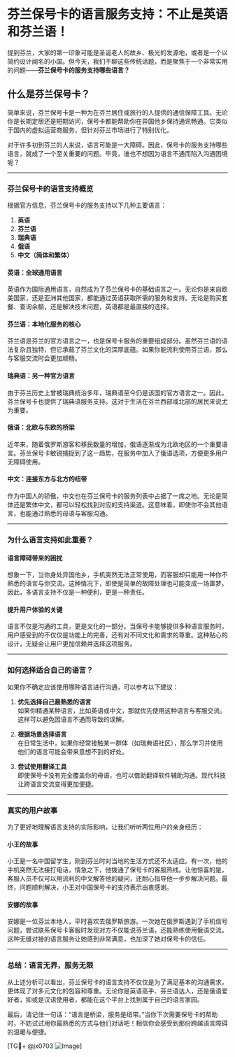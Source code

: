# 芬兰保号卡的语言服务支持：不止是英语和芬兰语！

提到芬兰，大家的第一印象可能是圣诞老人的故乡、极光的发源地，或者是一个以简约设计闻名的小国。但今天，我们不聊这些传统话题，而是聚焦于一个非常实用的问题——**芬兰保号卡的服务支持哪些语言？**

## 什么是芬兰保号卡？

简单来说，芬兰保号卡是一种为在芬兰居住或旅行的人提供的通信保障工具。无论你是长期定居还是短期访问，保号卡都能帮助你在异国他乡保持通讯畅通。它类似于国内的虚拟运营商服务，但针对芬兰市场进行了特别优化。

对于许多初到芬兰的人来说，语言可能是一大障碍。因此，保号卡的服务支持哪些语言，就成了一个至关重要的问题。毕竟，谁也不想因为语言不通而陷入沟通困境呢？

---

### **芬兰保号卡的语言支持概览**

根据官方信息，芬兰保号卡的服务支持以下几种主要语言：

1. **英语**
2. **芬兰语**
3. **瑞典语**
4. **俄语**
5. **中文（简体和繁体）**

#### **英语：全球通用语言**
英语作为国际通用语言，自然成为了芬兰保号卡的基础语言之一。无论你是来自欧美国家，还是亚洲其他国家，都能通过英语获取所需的服务和支持。无论是购买套餐、查询余额，还是解决技术问题，英语都是最直接的选择。

#### **芬兰语：本地化服务的核心**
芬兰语是芬兰的官方语言之一，也是保号卡服务的重要组成部分。虽然芬兰语的语法复杂且独特，但它承载了芬兰文化的深厚底蕴。如果你能流利使用芬兰语，那么与客服交流时会更加顺畅。

#### **瑞典语：另一种官方语言**
由于芬兰历史上曾被瑞典统治多年，瑞典语至今仍是该国的官方语言之一。因此，芬兰保号卡也提供了瑞典语服务支持。这对于生活在芬兰西部或北部的居民来说尤为重要。

#### **俄语：北欧与东欧的桥梁**
近年来，随着俄罗斯游客和移民数量的增加，俄语逐渐成为北欧地区的一个重要语言。芬兰保号卡敏锐捕捉到了这一趋势，在服务中加入了俄语选项，方便更多用户无障碍使用。

#### **中文：连接东方与北方的纽带**
作为中国人的骄傲，中文也在芬兰保号卡的服务列表中占据了一席之地。无论是简体还是繁体中文，都可以轻松找到对应的支持渠道。这意味着，即使你不会其他语言，也能通过熟悉的母语与客服沟通。

---

### **为什么语言支持如此重要？**

#### **语言障碍带来的困扰**
想象一下，当你身处异国他乡，手机突然无法正常使用，而客服却只能用一种你不熟悉的语言与你交流。这种情况下，即使是简单的故障处理也可能变成一场噩梦。因此，多语言支持不仅是一种便利，更是一种责任。

#### **提升用户体验的关键**
语言不仅是沟通的工具，更是文化的一部分。当保号卡能够提供多种语言服务时，用户感受到的不仅仅是功能上的完善，还有对不同文化和需求的尊重。这种贴心的设计，无疑会让用户更加信赖并选择这项服务。

---

### **如何选择适合自己的语言？**

如果你不确定应该使用哪种语言进行沟通，可以参考以下建议：

1. **优先选择自己最熟悉的语言**  
   如果你精通某种语言，比如英语或中文，那就优先使用这种语言与客服交流。这样可以避免因语言不通而导致的误解。

2. **根据场景选择语言**  
   在日常生活中，如果你经常接触某一群体（如瑞典语社区），那么学习并使用他们的语言可能会带来意想不到的好处。

3. **尝试使用翻译工具**  
   即使保号卡没有完全覆盖你的母语，也可以借助翻译软件辅助沟通。现代科技让跨语言交流变得更加便捷。

---

### **真实的用户故事**

为了更好地理解语言支持的实际影响，让我们听听两位用户的亲身经历：

#### **小王的故事**
小王是一名中国留学生，刚到芬兰时对当地的生活方式还不太适应。有一次，他的手机突然无法接打电话，情急之下，他拨通了保号卡的客服热线。让他惊喜的是，客服人员不仅可以用流利的中文解答他的疑问，还耐心指导他一步步解决问题。最终，问题顺利解决，小王对中国保号卡的支持表示由衷感谢。

#### **安娜的故事**
安娜是一位芬兰本地人，平时喜欢去俄罗斯旅游。一次她在俄罗斯遇到了手机信号问题，尝试联系保号卡客服时发现对方不仅能说芬兰语，还能熟练使用俄语交流。这种无缝对接的语言服务让她感到非常满意，也加深了她对保号卡的信任。

---

### **总结：语言无界，服务无限**

从上述分析可以看出，芬兰保号卡的语言支持不仅仅是为了满足基本的沟通需求，更体现了对多元文化的包容和尊重。无论你是英语高手、芬兰语达人，还是俄语爱好者，抑或是汉语使用者，都能在这个平台上找到属于自己的语言家园。

最后，请记住一句话：“语言是桥梁，服务是纽带。”当你下次需要保号卡的帮助时，不妨试试用你最熟悉的方式与他们对话吧！相信你会感受到那份跨越语言障碍的温暖与便捷。

[TG💪+ @jx0703 ![Image](https://github.com/user-attachments/assets/dbca1d08-cadb-493c-b0ec-ad6f7a83f270)]